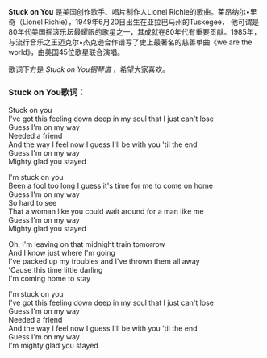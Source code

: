 

**Stuck on You** 是美国创作歌手、唱片制作人Lionel Richie的歌曲。莱昂纳尔•里奇（Lionel
Richie），1949年6月20日出生在亚拉巴马州的Tuskegee，
他可谓是80年代美国摇滚乐坛最耀眼的歌星之一，其成就在80年代有重要贡献。1985年，与流行音乐之王迈克尔•杰克逊合作谱写了史上最著名的慈善单曲《we
are the world》，由美国45位歌星联合演唱。

  
歌词下方是 _Stuck on You钢琴谱_ ，希望大家喜欢。

### Stuck on You歌词：

Stuck on you  
I've got this feeling down deep in my soul that I just can't lose  
Guess I'm on my way  
Needed a friend  
And the way I feel now I guess I'll be with you 'til the end  
Guess I'm on my way  
Mighty glad you stayed

I'm stuck on you  
Been a fool too long I guess it's time for me to come on home  
Guess I'm on my way  
So hard to see  
That a woman like you could wait around for a man like me  
Guess I'm on my way  
Mighty glad you stayed

Oh, I'm leaving on that midnight train tomorrow  
And I know just where I'm going  
I've packed up my troubles and I've thrown them all away  
'Cause this time little darling  
I'm coming home to stay

I'm stuck on you  
I've got this feeling down deep in my soul that I just can't lose  
Guess I'm on my way  
Needed a friend  
And the way I feel now I guess I'll be with you 'til the end  
Guess I'm on my way  
I'm mighty glad you stayed

